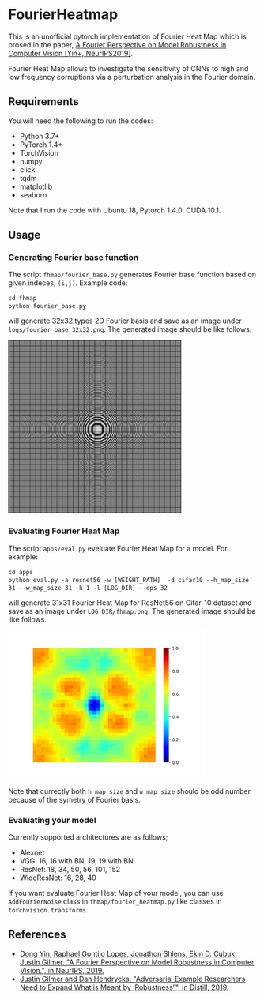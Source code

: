 # FourierHeatmap

This is an unofficial pytorch implementation of Fourier Heat Map which is prosed in the paper, [A Fourier Perspective on Model Robustness in Computer Vision [Yin+, NeurIPS2019]](https://arxiv.org/abs/1906.08988). 

Fourier Heat Map allows to investigate the sensitivity of CNNs to high and low frequency corruptions via a perturbation analysis in the Fourier domain.

## Requirements

You will need the following to run the codes:
- Python 3.7+
- PyTorch 1.4+
- TorchVision
- numpy
- click
- tqdm
- matplotlib
- seaborn

Note that I run the code with Ubuntu 18, Pytorch 1.4.0, CUDA 10.1.

## Usage

### Generating Fourier base function

The script `fhmap/fourier_base.py`
generates Fourier base function based on given indeces; `(i,j)`. 
Example code:

```
cd fhmap
python fourier_base.py
```

will generate 32x32 types 2D Fourier basis and save as an image under `logs/fourier_base_32x32.png`. The generated image should be like follows. 

<img src="samples/fourier_base_32x32.png" width="350px">

### Evaluating Fourier Heat Map

The script `apps/eval.py`
eveluate Fourier Heat Map for a model. For example:

```
cd apps
python eval.py -a resnet56 -w [WEIGHT_PATH]  -d cifar10 --h_map_size 31 --w_map_size 31 -k 1 -l [LOG_DIR] --eps 32
```

will generate 31x31 Fourier Heat Map for ResNet56 on Cifar-10 dataset and save as an image under `LOG_DIR/fhmap.png`. The generated image should be like follows. 

<img src="samples/cifar10_resnet56_natural.png" width="400px">

Note that currectly both `h_map_size` and `w_map_size`  should be odd number because of the symetry of Fourier basis.

### Evaluating your model

Currently supported architectures are as follows;

- Alexnet
- VGG: 16, 16 with BN, 19, 19 with BN
- ResNet: 18, 34, 50, 56, 101, 152
- WideResNet: 16, 28, 40

If you want evaluate Fourier Heat Map of your model, you can use 
`AddFourierNoise`  class in `fhmap/fourier_heatmap.py`  like classes in `torchvision.transforms`. 

## References

- [Dong Yin, Raphael Gontijo Lopes, Jonathon Shlens, Ekin D. Cubuk, Justin Gilmer. "A Fourier Perspective on Model Robustness in Computer Vision.", in NeurIPS, 2019.](https://arxiv.org/abs/1906.08988)
- [Justin Gilmer and Dan Hendrycks. "Adversarial Example Researchers Need to Expand What is Meant by ‘Robustness’.", in Distill, 2019.](https://distill.pub/2019/advex-bugs-discussion/response-1/)